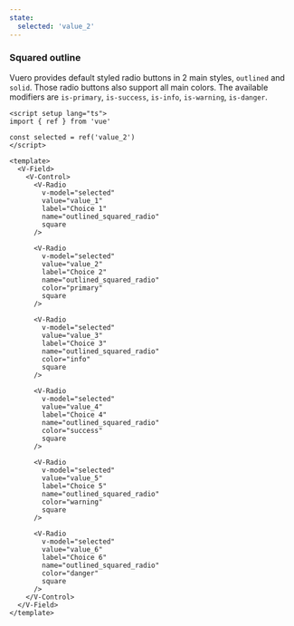 ```yaml
---
state:
  selected: 'value_2'
---
```


### Squared outline

Vuero provides default styled radio buttons in 2 main styles,
`outlined` and `solid`. Those radio buttons also support all main colors.
The available modifiers are `is-primary`, `is-success`, `is-info`,
`is-warning`, `is-danger`.

<!--code-->

```vue
<script setup lang="ts">
import { ref } from 'vue'

const selected = ref('value_2')
</script>

<template>
  <V-Field>
    <V-Control>
      <V-Radio
        v-model="selected"
        value="value_1"
        label="Choice 1"
        name="outlined_squared_radio"
        square
      />

      <V-Radio
        v-model="selected"
        value="value_2"
        label="Choice 2"
        name="outlined_squared_radio"
        color="primary"
        square
      />

      <V-Radio
        v-model="selected"
        value="value_3"
        label="Choice 3"
        name="outlined_squared_radio"
        color="info"
        square
      />

      <V-Radio
        v-model="selected"
        value="value_4"
        label="Choice 4"
        name="outlined_squared_radio"
        color="success"
        square
      />

      <V-Radio
        v-model="selected"
        value="value_5"
        label="Choice 5"
        name="outlined_squared_radio"
        color="warning"
        square
      />

      <V-Radio
        v-model="selected"
        value="value_6"
        label="Choice 6"
        name="outlined_squared_radio"
        color="danger"
        square
      />
    </V-Control>
  </V-Field>
</template>
```

<!--/code-->

<!--example-->

<V-Field>
  <V-Control>
    <V-Radio
      v-model="frontmatter.state.selected"
      value="value_1"
      label="Choice 1"
      name="outlined_squared_radio"
      square
    />
    <V-Radio
      v-model="frontmatter.state.selected"
      value="value_2"
      label="Choice 2"
      name="outlined_squared_radio"
      color="primary"
      square
    />
    <V-Radio
      v-model="frontmatter.state.selected"
      value="value_3"
      label="Choice 3"
      name="outlined_squared_radio"
      color="info"
      square
    />
    <V-Radio
      v-model="frontmatter.state.selected"
      value="value_4"
      label="Choice 4"
      name="outlined_squared_radio"
      color="success"
      square
    />
    <V-Radio
      v-model="frontmatter.state.selected"
      value="value_5"
      label="Choice 5"
      name="outlined_squared_radio"
      color="warning"
      square
    />
    <V-Radio
      v-model="frontmatter.state.selected"
      value="value_6"
      label="Choice 6"
      name="outlined_squared_radio"
      color="danger"
      square
    />
  </V-Control>
</V-Field>

<!--/example-->
